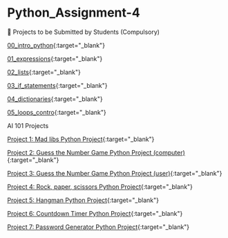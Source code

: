 # Python_Assignment-4

📂 Projects to be Submitted by Students (Compulsory)




[00_intro_python](https://colab.research.google.com/drive/1354n4pycIRT1FwJDapPZI-7aV3sVlTOc?usp=sharing){:target="_blank"}

[01_expressions](https://colab.research.google.com/drive/1eQXB-e0l-lhOD3sXFtSJf6F5PMGjFHf2?usp=sharing){:target="_blank"}

[02_lists](https://colab.research.google.com/drive/1x9d3CnM1qnmfd6OHLtfD60VLSiCV0j0c?usp=sharing){:target="_blank"}

[03_if_statements](https://colab.research.google.com/drive/13pe9uPkaTV0dOb5amk1c0bdTgeNlmbN9?usp=sharing){:target="_blank"}

[04_dictionaries](https://colab.research.google.com/drive/1_6VSiiouhmNb1gZLCXB8u_pCMFY9wtlQ?usp=sharing){:target="_blank"}

[05_loops_contro](https://colab.research.google.com/drive/1_5fMtmli9lTs27nl88NH2QtzJZARwbsT?usp=sharing){:target="_blank"}


AI 101 Projects

[Project 1: Mad libs Python Project](https://colab.research.google.com/drive/1354n4pycIRT1FwJDapPZI-7aV3sVlTOc?usp=sharing){:target="_blank"}

[Project 2: Guess the Number Game Python Project (computer)](https://colab.research.google.com/drive/1Tpn73Ekg5pxUtAOfgDIuG6pgmrkf9qVO){:target="_blank"}

[Project 3: Guess the Number Game Python Project (user)](https://colab.research.google.com/drive/1Bq3PvadiT_SAuuMgp8D5kmszNI0WNQiP?usp=sharing){:target="_blank"}

[Project 4: Rock, paper, scissors Python Project](https://colab.research.google.com/drive/1fEb_nV_rTFlIZMgvJRSLeItzykBsmUCx?usp=sharing){:target="_blank"}

[Project 5: Hangman Python Project](https://colab.research.google.com/drive/1IG6VWccf36q_Q442alHEW7_Y8QBmR8ec?usp=sharing){:target="_blank"}


[Project 6: Countdown Timer Python Project](https://colab.research.google.com/drive/1va_jjU511hWtTrd5AmRXhBKM7lJKjJqb?usp=sharing){:target="_blank"}


[Project 7: Password Generator Python Project](https://colab.research.google.com/drive/1qeACrH82FDTTiiem3j7hQRyLw-7RKi-j#scrollTo=GPVD7EzY0nqT){:target="_blank"}

